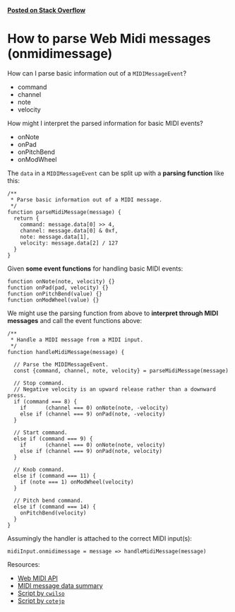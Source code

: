 
[**Posted on Stack Overflow**](http://stackoverflow.com/questions/40902864/how-to-parse-web-midi-api-input-messages-onmidimessage)

How to parse Web Midi messages (onmidimessage)
==============================================

How can I parse basic information out of a `MIDIMessageEvent`?

  - command
  - channel
  - note
  - velocity

How might I interpret the parsed information for basic MIDI events?

  - onNote
  - onPad
  - onPitchBend
  - onModWheel

The `data` in a `MIDIMessageEvent` can be split up with a **parsing function** like this:

    /**
     * Parse basic information out of a MIDI message.
     */
    function parseMidiMessage(message) {
      return {
        command: message.data[0] >> 4,
        channel: message.data[0] & 0xf,
        note: message.data[1],
        velocity: message.data[2] / 127
      }
    }

Given **some event functions** for handling basic MIDI events:

    function onNote(note, velocity) {}
    function onPad(pad, velocity) {}
    function onPitchBend(value) {}
    function onModWheel(value) {}

We might use the parsing function from above to **interpret through MIDI messages** and call the event functions above:

    /**
     * Handle a MIDI message from a MIDI input.
     */
    function handleMidiMessage(message) {

      // Parse the MIDIMessageEvent.
      const {command, channel, note, velocity} = parseMidiMessage(message)

      // Stop command.
      // Negative velocity is an upward release rather than a downward press.
      if (command === 8) {
        if      (channel === 0) onNote(note, -velocity)
        else if (channel === 9) onPad(note, -velocity)
      }

      // Start command.
      else if (command === 9) {
        if      (channel === 0) onNote(note, velocity)
        else if (channel === 9) onPad(note, velocity)
      }

      // Knob command.
      else if (command === 11) {
        if (note === 1) onModWheel(velocity)
      }

      // Pitch bend command.
      else if (command === 14) {
        onPitchBend(velocity)
      }
    }

Assumingly the handler is attached to the correct MIDI input(s):

    midiInput.onmidimessage = message => handleMidiMessage(message)

Resources:

  - [Web MIDI API](http://webaudio.github.io/web-midi-api/)
  - [MIDI message data summary](https://www.midi.org/specifications/item/table-1-summary-of-midi-message)
  - [Script by `cwilso`](https://github.com/cwilso/midi-synth/blob/master/js/midi.js)
  - [Script by `cotejp`](https://github.com/cotejp/webmidi/blob/master/src/webmidi.js)
